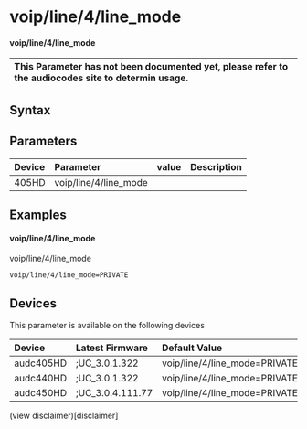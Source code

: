 ﻿---
description: voip/line/4/line_mode
search: false
---

# voip/line/4/line_mode

#### voip/line/4/line_mode


| This Parameter has not been documented yet, please refer to the audiocodes site to determin usage.  | 
| :--- |

## Syntax

## Parameters
|Device|Parameter|value|Description|
|:---|:---|:---|:---|
| 405HD | voip/line/4/line_mode |  |  |

## Examples
#### voip/line/4/line_mode

voip/line/4/line_mode

```
voip/line/4/line_mode=PRIVATE
```

## Devices
This parameter is available on the following devices

| Device | Latest Firmware | Default Value |
|:---|:---|:---|
| audc405HD | ;UC_3.0.1.322 | voip/line/4/line_mode=PRIVATE 
| audc440HD | ;UC_3.0.1.322 | voip/line/4/line_mode=PRIVATE 
| audc450HD | ;UC_3.0.4.111.77 | voip/line/4/line_mode=PRIVATE 

(view disclaimer)[disclaimer]
